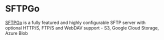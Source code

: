 # SFTPGo

[SFTPGo](https://github.com/drakkan/sftpgo) is a fully featured and highly configurable SFTP server with optional HTTP/S, FTP/S and WebDAV support - S3, Google Cloud Storage, Azure Blob
